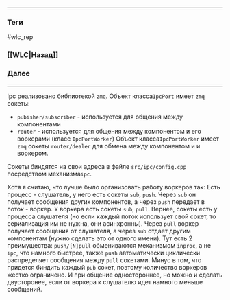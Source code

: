 
---
### Теги
#wlc_rep

### [[WLC|Назад]]
### Далее
####
---

Ipc реализовано библиотекой `zmq`.
Объект класса`IpcPort` имеет `zmq` сокеты:
- `pubisher/subscriber` - используется для общения между компонентами
- `router` - используется для общения между компонентом и его воркерами (класс `IpcPortWorker`)
Объект класса`IpcPortWorker` имеет `zmq` сокеты `router/dealer` для обмена между компонентом и и воркером.

Сокеты биндятся на свои адреса в файле `src/ipc/config.cpp` посредством  механизма`ipc`.

Хотя я считаю, что лучше было организовать работу воркеров так:
Есть процесс - слушатель, у него есть сокеты `sub`, `push`. Через `sub` он получает сообщения других компонентов, а через `push` передает в поток - воркер.  У воркера есть сокеты `sub`, `pull`.  Вернее, сокеты есть у процесса слушателя (но если каждый поток использует свой сокет, то сериализация им не нужна, они асинхронны). Через `pull` воркер получает сообщения от слушателя, а через `sub` отдает другим компонентам (нужно сделать это от одного имени).  Тут есть 2 преимущества: `push/[N]pull` обмениваются механизмом `inproc`, а не `ipc`, что намного быстрее, также `push` автоматически циклически распределяет сообщения между `pull` сокетами. Минус в том, что придется биндить каждый `pub` сокет, поэтому количество воркеров жестко ограничено. И при общение одностороннее, но можно и сделать двусторонее, если от воркера к слушателю идет намного меньше сообщений.